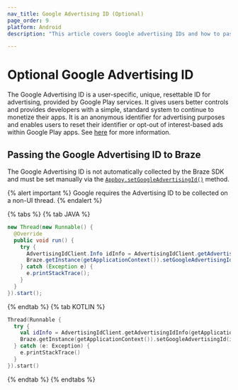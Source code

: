 ```yaml
---
nav_title: Google Advertising ID (Optional)
page_order: 9
platform: Android
description: "This article covers Google advertising IDs and how to pass this advertising information to Braze."

---
```


# Optional Google Advertising ID

The Google Advertising ID is a user-specific, unique, resettable ID for advertising, provided by Google Play services. It gives users better controls and provides developers with a simple, standard system to continue to monetize their apps. It is an anonymous identifier for advertising purposes and enables users to reset their identifier or opt-out of interest-based ads within Google Play apps. See [here][2] for more information.

## Passing the Google Advertising ID to Braze

The Google Advertising ID is not automatically collected by the Braze SDK and must be set manually via the [`Appboy.setGoogleAdvertisingId()`][1] method.

{% alert important %}
Google requires the Advertising ID to be collected on a non-UI thread.
{% endalert %}

{% tabs %}
{% tab JAVA %}

```java
new Thread(new Runnable() {
  @Override
  public void run() {
    try {
      AdvertisingIdClient.Info idInfo = AdvertisingIdClient.getAdvertisingIdInfo(getApplicationContext());
      Braze.getInstance(getApplicationContext()).setGoogleAdvertisingId(idInfo.getId(), idInfo.isLimitAdTrackingEnabled());
    } catch (Exception e) {
      e.printStackTrace();
    }
  }
}).start();
```

{% endtab %}
{% tab KOTLIN %}

```kotlin
Thread(Runnable {
  try {
    val idInfo = AdvertisingIdClient.getAdvertisingIdInfo(getApplicationContext())
    Braze.getInstance(getApplicationContext()).setGoogleAdvertisingId(idInfo.id, idInfo.isLimitAdTrackingEnabled)
  } catch (e: Exception) {
    e.printStackTrace()
  }
}).start()
```

{% endtab %}
{% endtabs %}


[1]: https://appboy.github.io/appboy-android-sdk/javadocs/com/appboy/Appboy.html#setGoogleAdvertisingId-java.lang.String-boolean-
[2]: https://support.google.com/googleplay/android-developer/answer/6048248/advertising-id?hl=en

